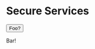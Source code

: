 # Secure Services

<link rel="stylesheet" href="../../../overrides/animated_dropdown.css">
<link rel="stylesheet" href="../../../overrides/spacing.css">

<html>
    
<button class="collapsible">Foo?</button>
<div class="content">
  <p>
      Bar!
  </p>
</div>
    
    
<div class="vertical-space"></div>
<script src="../../../overrides/animated_dropdown.js"></script>
</html>